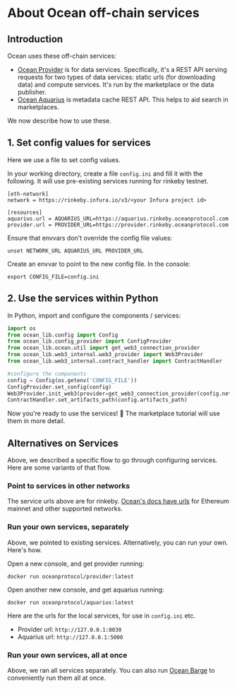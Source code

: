 <!--
Copyright 2021 Ocean Protocol Foundation
SPDX-License-Identifier: Apache-2.0
-->
# About Ocean off-chain services

## Introduction

Ocean uses these off-chain services:
* [Ocean Provider](https://github.com/oceanprotocol/provider) is for data services. Specifically, it's a REST API serving requests for two types of data services: static urls (for downloading data) and compute services. It's run by the marketplace or the data publisher.
* [Ocean Aquarius](https://github.com/oceanprotocol/aquarius) is metadata cache REST API. This helps to aid search in marketplaces.

We now describe how to use these.

## 1. Set config values for services

Here we use a file to set config values.

In your working directory, create a file `config.ini` and fill it with the following. It will use pre-existing services running for rinkeby testnet.
```
[eth-network]
network = https://rinkeby.infura.io/v3/<your Infura project id>

[resources]
aquarius.url = AQUARIUS_URL=https://aquarius.rinkeby.oceanprotocol.com
provider.url = PROVIDER_URL=https://provider.rinkeby.oceanprotocol.com
```

Ensure that envvars don't override the config file values:
```console
unset NETWORK_URL AQUARIUS_URL PROVIDER_URL
```

Create an envvar to point to the new config file. In the console:
```console
export CONFIG_FILE=config.ini
```

## 2. Use the services within Python

In Python, import and configure the components / services:
```python
import os
from ocean_lib.config import Config
from ocean_lib.config_provider import ConfigProvider
from ocean_lib.ocean.util import get_web3_connection_provider
from ocean_lib.web3_internal.web3_provider import Web3Provider
from ocean_lib.web3_internal.contract_handler import ContractHandler

#configure the components
config = Config(os.getenv('CONFIG_FILE'))
ConfigProvider.set_config(config)
Web3Provider.init_web3(provider=get_web3_connection_provider(config.network_url))
ContractHandler.set_artifacts_path(config.artifacts_path)
```

Now you're ready to use the services! 🐳 The marketplace tutorial will use them in more detail.

## Alternatives on Services

Above, we described a specific flow to go through configuring services. Here are some variants of that flow.

### Point to services in other networks

The service urls above are for rinkeby. [Ocean's docs have urls](https://docs.oceanprotocol.com/concepts/networks) for Ethereum mainnet and other supported networks.

### Run your own services, separately 

Above, we pointed to existing services. Alternatively, you can run your own. Here's how.

Open a new console, and get provider running:
```console
docker run oceanprotocol/provider:latest
```

Open another new console, and get aquarius running:
```console
docker run oceanprotocol/aquarius:latest
```

Here are the urls for the local services, for use in `config.ini` etc.
* Provider url: `http://127.0.0.1:8030`
* Aquarius url: `http://127.0.0.1:5000`

### Run your own services, all at once 

Above, we ran all services separately. You can also run [Ocean Barge](https://github.com/oceanprotocol/barge) to conveniently run them all at once.
